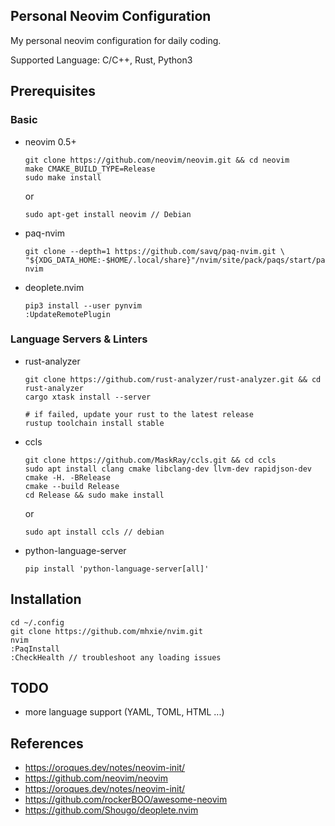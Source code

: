 ## Personal Neovim Configuration

My personal neovim configuration for daily coding.

Supported Language: C/C++, Rust, Python3

## Prerequisites

### Basic

* neovim 0.5+

      git clone https://github.com/neovim/neovim.git && cd neovim
      make CMAKE_BUILD_TYPE=Release
      sudo make install

  or

      sudo apt-get install neovim // Debian

* paq-nvim

      git clone --depth=1 https://github.com/savq/paq-nvim.git \
      "${XDG_DATA_HOME:-$HOME/.local/share}"/nvim/site/pack/paqs/start/paq-nvim

* deoplete.nvim

      pip3 install --user pynvim
      :UpdateRemotePlugin

### Language Servers & Linters

* rust-analyzer

      git clone https://github.com/rust-analyzer/rust-analyzer.git && cd rust-analyzer
      cargo xtask install --server

      # if failed, update your rust to the latest release
      rustup toolchain install stable

* ccls

      git clone https://github.com/MaskRay/ccls.git && cd ccls
      sudo apt install clang cmake libclang-dev llvm-dev rapidjson-dev
      cmake -H. -BRelease
      cmake --build Release
      cd Release && sudo make install
    
  or

      sudo apt install ccls // debian

* python-language-server

      pip install 'python-language-server[all]'


## Installation

    cd ~/.config
    git clone https://github.com/mhxie/nvim.git
    nvim
    :PaqInstall
    :CheckHealth // troubleshoot any loading issues

## TODO

* more language support (YAML, TOML, HTML ...)

## References

* https://oroques.dev/notes/neovim-init/
* https://github.com/neovim/neovim
* https://oroques.dev/notes/neovim-init/
* https://github.com/rockerBOO/awesome-neovim
* https://github.com/Shougo/deoplete.nvim
